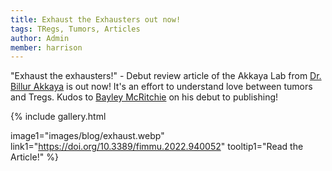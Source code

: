 ```yaml
---
title: Exhaust the Exhausters out now!
tags: TRegs, Tumors, Articles
author: Admin
member: harrison
---
```


"Exhaust the exhausters!" - Debut review article of the Akkaya Lab from [Dr. Billur Akkaya](../../../members/billur.html) is out now! It's an effort to understand love between tumors and Tregs. Kudos to [Bayley McRitchie](../../../members/bayley.html) on his debut to publishing!

{%
  include gallery.html

  image1="images/blog/exhaust.webp"
  link1="https://doi.org/10.3389/fimmu.2022.940052"
  tooltip1="Read the Article!"
%}
